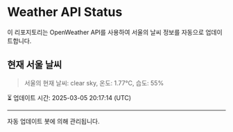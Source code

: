 
# Weather API Status

이 리포지토리는 OpenWeather API를 사용하여 서울의 날씨 정보를 자동으로 업데이트합니다.

## 현재 서울 날씨
> 서울의 현재 날씨: clear sky, 온도: 1.77°C, 습도: 55%

⏳ 업데이트 시간: 2025-03-05 20:17:14 (UTC)

---
자동 업데이트 봇에 의해 관리됩니다.
